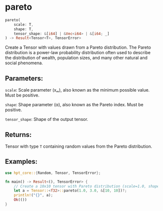 # pareto
```rust
pareto(
    scale: T,
    shape: T,
    tensor_shape: &[i64] | &Vec<i64> | &[i64; _]
) -> Result<Tensor<T>, TensorError>
```
Create a Tensor with values drawn from a Pareto distribution. The Pareto distribution is a power-law probability distribution often used to describe the distribution of wealth, population sizes, and many other natural and social phenomena.

## Parameters:
`scale`: Scale parameter (xₘ), also known as the minimum possible value. Must be positive.

`shape`: Shape parameter (α), also known as the Pareto index. Must be positive.

`tensor_shape`: Shape of the output tensor.

## Returns:
Tensor with type `T` containing random values from the Pareto distribution.

## Examples:
```rust
use hpt_core::{Random, Tensor, TensorError};

fn main() -> Result<(), TensorError> {
    // Create a 10x10 tensor with Pareto distribution (scale=1.0, shape=3.0)
    let a = Tensor::<f32>::pareto(1.0, 3.0, &[10, 10])?;
    println!("{}", a);
    Ok(())
}
```